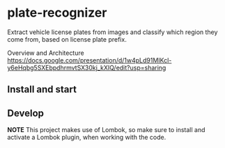 # plate-recognizer
Extract vehicle license plates from images and classify which region they come from, based on license plate prefix.

Overview and Architecture https://docs.google.com/presentation/d/1w4pLd91MIKcl-y6eHqbg5SXEbpdhrmvtSX30kj_kXIQ/edit?usp=sharing

## Install and start

## Develop

**NOTE** This project makes use of Lombok, so make sure to install and activate a Lombok plugin, when working with the code.

 

